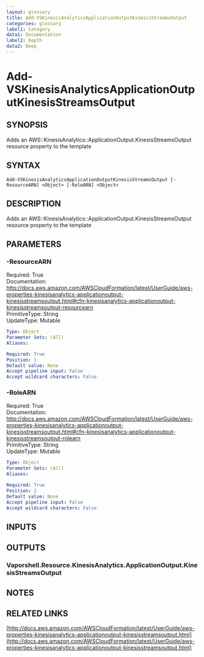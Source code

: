 ```yaml
---
layout: glossary
title: Add-VSKinesisAnalyticsApplicationOutputKinesisStreamsOutput
categories: glossary
label1: Category
data1: Documentation
label2: Depth
data2: Deep
---
```


# Add-VSKinesisAnalyticsApplicationOutputKinesisStreamsOutput

## SYNOPSIS
Adds an AWS::KinesisAnalytics::ApplicationOutput.KinesisStreamsOutput resource property to the template

## SYNTAX

```
Add-VSKinesisAnalyticsApplicationOutputKinesisStreamsOutput [-ResourceARN] <Object> [-RoleARN] <Object>
```

## DESCRIPTION
Adds an AWS::KinesisAnalytics::ApplicationOutput.KinesisStreamsOutput resource property to the template

## PARAMETERS

### -ResourceARN
Required: True    
Documentation: http://docs.aws.amazon.com/AWSCloudFormation/latest/UserGuide/aws-properties-kinesisanalytics-applicationoutput-kinesisstreamsoutput.html#cfn-kinesisanalytics-applicationoutput-kinesisstreamsoutput-resourcearn    
PrimitiveType: String    
UpdateType: Mutable

```yaml
Type: Object
Parameter Sets: (All)
Aliases: 

Required: True
Position: 1
Default value: None
Accept pipeline input: False
Accept wildcard characters: False
```

### -RoleARN
Required: True    
Documentation: http://docs.aws.amazon.com/AWSCloudFormation/latest/UserGuide/aws-properties-kinesisanalytics-applicationoutput-kinesisstreamsoutput.html#cfn-kinesisanalytics-applicationoutput-kinesisstreamsoutput-rolearn    
PrimitiveType: String    
UpdateType: Mutable

```yaml
Type: Object
Parameter Sets: (All)
Aliases: 

Required: True
Position: 2
Default value: None
Accept pipeline input: False
Accept wildcard characters: False
```

## INPUTS

## OUTPUTS

### Vaporshell.Resource.KinesisAnalytics.ApplicationOutput.KinesisStreamsOutput

## NOTES

## RELATED LINKS

[http://docs.aws.amazon.com/AWSCloudFormation/latest/UserGuide/aws-properties-kinesisanalytics-applicationoutput-kinesisstreamsoutput.html](http://docs.aws.amazon.com/AWSCloudFormation/latest/UserGuide/aws-properties-kinesisanalytics-applicationoutput-kinesisstreamsoutput.html)

